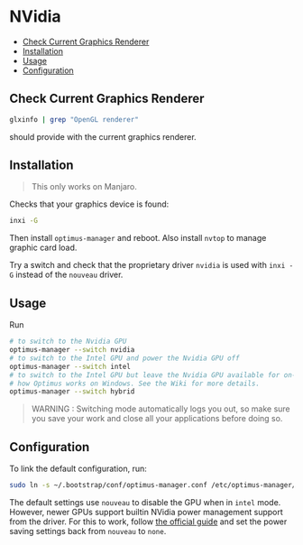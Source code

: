 # NVidia

<!-- vim-markdown-toc GFM -->

* [Check Current Graphics Renderer](#check-current-graphics-renderer)
* [Installation](#installation)
* [Usage](#usage)
* [Configuration](#configuration)

<!-- vim-markdown-toc -->

## Check Current Graphics Renderer

```sh
glxinfo | grep "OpenGL renderer"
```

should provide with the current graphics renderer.

## Installation

> This only works on Manjaro.

Checks that your graphics device is found:

```sh
inxi -G
```

Then install `optimus-manager` and reboot. Also install `nvtop` to manage graphic card load.

Try a switch and check that the proprietary driver `nvidia` is used with `inxi -G` instead of the
`nouveau` driver.

## Usage

Run

```sh
# to switch to the Nvidia GPU
optimus-manager --switch nvidia
# to switch to the Intel GPU and power the Nvidia GPU off
optimus-manager --switch intel
# to switch to the Intel GPU but leave the Nvidia GPU available for on-demand offloading, similar to
# how Optimus works on Windows. See the Wiki for more details.
optimus-manager --switch hybrid
```

> WARNING : Switching mode automatically logs you out, so make sure you save your work and close all
> your applications before doing so.

## Configuration

To link the default configuration, run:

```sh
sudo ln -s ~/.bootstrap/conf/optimus-manager.conf /etc/optimus-manager/optimus-manager.conf
```

The default settings use `nouveau` to disable the GPU when in `intel` mode. However, newer GPUs
support builtin NVidia power management support from the driver. For this to work, follow [the
official
guide](https://download.nvidia.com/XFree86/Linux-x86_64/435.17/README/dynamicpowermanagement.html)
and set the power saving settings back from `nouveau` to `none`.
